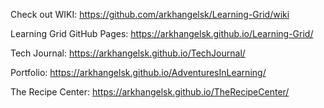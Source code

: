 Check out WIKI: https://github.com/arkhangelsk/Learning-Grid/wiki

Learning Grid GitHub Pages: https://arkhangelsk.github.io/Learning-Grid/

Tech Journal: https://arkhangelsk.github.io/TechJournal/

Portfolio: https://arkhangelsk.github.io/AdventuresInLearning/

The Recipe Center: https://arkhangelsk.github.io/TheRecipeCenter/


